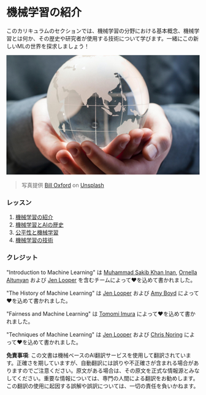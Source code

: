 # 機械学習の紹介

このカリキュラムのセクションでは、機械学習の分野における基本概念、機械学習とは何か、その歴史や研究者が使用する技術について学びます。一緒にこの新しいMLの世界を探求しましょう！

![globe](../../../translated_images/globe.59f26379ceb40428672b4d9a568044618a2bf6292ecd53a5c481b90e3fa805eb.ja.jpg)
> 写真提供 <a href="https://unsplash.com/@bill_oxford?utm_source=unsplash&utm_medium=referral&utm_content=creditCopyText">Bill Oxford</a> on <a href="https://unsplash.com/s/photos/globe?utm_source=unsplash&utm_medium=referral&utm_content=creditCopyText">Unsplash</a>
  
### レッスン

1. [機械学習の紹介](1-intro-to-ML/README.md)
1. [機械学習とAIの歴史](2-history-of-ML/README.md)
1. [公平性と機械学習](3-fairness/README.md)
1. [機械学習の技術](4-techniques-of-ML/README.md)
### クレジット

"Introduction to Machine Learning" は [Muhammad Sakib Khan Inan](https://twitter.com/Sakibinan), [Ornella Altunyan](https://twitter.com/ornelladotcom) および [Jen Looper](https://twitter.com/jenlooper) を含むチームによって♥️を込めて書かれました。

"The History of Machine Learning" は [Jen Looper](https://twitter.com/jenlooper) および [Amy Boyd](https://twitter.com/AmyKateNicho) によって♥️を込めて書かれました。

"Fairness and Machine Learning" は [Tomomi Imura](https://twitter.com/girliemac) によって♥️を込めて書かれました。

"Techniques of Machine Learning" は [Jen Looper](https://twitter.com/jenlooper) および [Chris Noring](https://twitter.com/softchris) によって♥️を込めて書かれました。

**免責事項**:
この文書は機械ベースのAI翻訳サービスを使用して翻訳されています。正確さを期していますが、自動翻訳には誤りや不正確さが含まれる場合がありますのでご注意ください。原文がある場合は、その原文を正式な情報源とみなしてください。重要な情報については、専門の人間による翻訳をお勧めします。この翻訳の使用に起因する誤解や誤訳については、一切の責任を負いかねます。